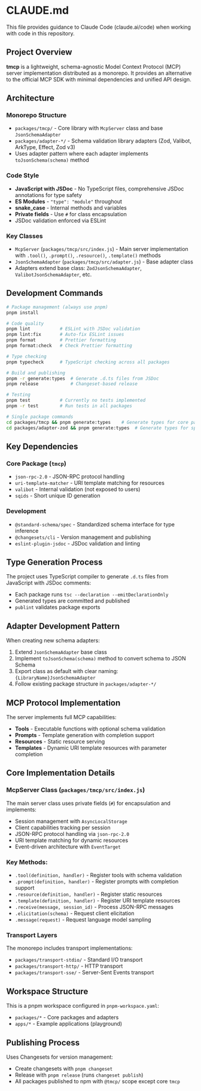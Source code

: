 # CLAUDE.md

This file provides guidance to Claude Code (claude.ai/code) when working with code in this repository.

## Project Overview

**tmcp** is a lightweight, schema-agnostic Model Context Protocol (MCP) server implementation distributed as a monorepo. It provides an alternative to the official MCP SDK with minimal dependencies and unified API design.

## Architecture

### Monorepo Structure

- `packages/tmcp/` - Core library with `McpServer` class and base `JsonSchemaAdapter`
- `packages/adapter-*/` - Schema validation library adapters (Zod, Valibot, ArkType, Effect, Zod v3)
- Uses adapter pattern where each adapter implements `toJsonSchema(schema)` method

### Code Style

- **JavaScript with JSDoc** - No TypeScript files, comprehensive JSDoc annotations for type safety
- **ES Modules** - `"type": "module"` throughout
- **snake_case** - Internal methods and variables
- **Private fields** - Use `#` for class encapsulation
- JSDoc validation enforced via ESLint

### Key Classes

- `McpServer` (`packages/tmcp/src/index.js`) - Main server implementation with `.tool()`, `.prompt()`, `.resource()`, `.template()` methods
- `JsonSchemaAdapter` (`packages/tmcp/src/adapter.js`) - Base adapter class
- Adapters extend base class: `ZodJsonSchemaAdapter`, `ValibotJsonSchemaAdapter`, etc.

## Development Commands

```bash
# Package management (always use pnpm)
pnpm install

# Code quality
pnpm lint           # ESLint with JSDoc validation
pnpm lint:fix       # Auto-fix ESLint issues
pnpm format         # Prettier formatting
pnpm format:check   # Check Prettier formatting

# Type checking
pnpm typecheck      # TypeScript checking across all packages

# Build and publishing
pnpm -r generate:types  # Generate .d.ts files from JSDoc
pnpm release            # Changeset-based release

# Testing
pnpm test           # Currently no tests implemented
pnpm -r test        # Run tests in all packages

# Single package commands
cd packages/tmcp && pnpm generate:types    # Generate types for core package
cd packages/adapter-zod && pnpm generate:types  # Generate types for specific adapter
```

## Key Dependencies

### Core Package (`tmcp`)

- `json-rpc-2.0` - JSON-RPC protocol handling
- `uri-template-matcher` - URI template matching for resources
- `valibot` - Internal validation (not exposed to users)
- `sqids` - Short unique ID generation

### Development

- `@standard-schema/spec` - Standardized schema interface for type inference
- `@changesets/cli` - Version management and publishing
- `eslint-plugin-jsdoc` - JSDoc validation and linting

## Type Generation Process

The project uses TypeScript compiler to generate `.d.ts` files from JavaScript with JSDoc comments:

- Each package runs `tsc --declaration --emitDeclarationOnly`
- Generated types are committed and published
- `publint` validates package exports

## Adapter Development Pattern

When creating new schema adapters:

1. Extend `JsonSchemaAdapter` base class
2. Implement `toJsonSchema(schema)` method to convert schema to JSON Schema
3. Export class as default with clear naming: `{LibraryName}JsonSchemaAdapter`
4. Follow existing package structure in `packages/adapter-*/`

## MCP Protocol Implementation

The server implements full MCP capabilities:

- **Tools** - Executable functions with optional schema validation
- **Prompts** - Template generation with completion support
- **Resources** - Static resource serving
- **Templates** - Dynamic URI template resources with parameter completion

## Core Implementation Details

### McpServer Class (`packages/tmcp/src/index.js`)

The main server class uses private fields (`#`) for encapsulation and implements:

- Session management with `AsyncLocalStorage`
- Client capabilities tracking per session
- JSON-RPC protocol handling via `json-rpc-2.0`
- URI template matching for dynamic resources
- Event-driven architecture with `EventTarget`

### Key Methods:

- `.tool(definition, handler)` - Register tools with schema validation
- `.prompt(definition, handler)` - Register prompts with completion support
- `.resource(definition, handler)` - Register static resources
- `.template(definition, handler)` - Register URI template resources
- `.receive(message, session_id)` - Process JSON-RPC messages
- `.elicitation(schema)` - Request client elicitation
- `.message(request)` - Request language model sampling

### Transport Layers

The monorepo includes transport implementations:

- `packages/transport-stdio/` - Standard I/O transport
- `packages/transport-http/` - HTTP transport
- `packages/transport-sse/` - Server-Sent Events transport

## Workspace Structure

This is a pnpm workspace configured in `pnpm-workspace.yaml`:

- `packages/*` - Core packages and adapters
- `apps/*` - Example applications (playground)

## Publishing Process

Uses Changesets for version management:

- Create changesets with `pnpm changeset`
- Release with `pnpm release` (runs `changeset publish`)
- All packages published to npm with `@tmcp/` scope except core `tmcp`
